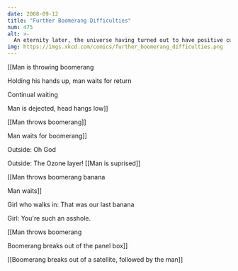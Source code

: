 ```yaml
---
date: 2008-09-12
title: "Further Boomerang Difficulties"
num: 475
alt: >-
  An eternity later, the universe having turned out to have positive curvature and lots of mass, the boomerang hits him in the back of the head.
img: https://imgs.xkcd.com/comics/further_boomerang_difficulties.png
---
```

[[Man is throwing boomerang 

 Holding his hands up, man waits for return 

 Continual waiting

 Man is dejected, head hangs low]]

[[Man throws boomerang]] 

 Man waits for boomerang]] 

 Outside: Oh God 

 Outside: The Ozone layer! [[Man is suprised]]

[[Man throws boomerang banana 

 Man waits]] 

 Girl who walks in: That was our last banana 

 Girl: You're such an asshole.

[[Man throws boomerang 

 Boomerang breaks out of the panel box]]

[[Boomerang breaks out of a satellite, followed by the man]]

